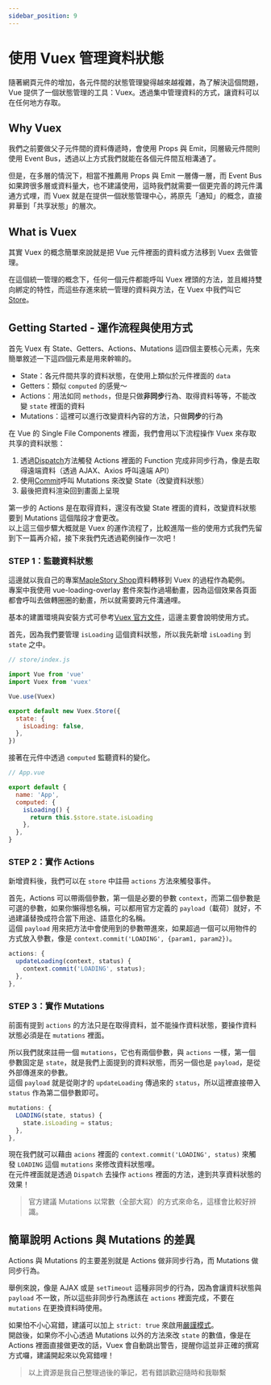 ```yaml
---
sidebar_position: 9
---
```


# 使用 Vuex 管理資料狀態

隨著網頁元件的增加，各元件間的狀態管理變得越來越複雜，為了解決這個問題，Vue 提供了一個狀態管理的工具：Vuex。透過集中管理資料的方式，讓資料可以在任何地方存取。

## Why Vuex

我們之前要做父子元件間的資料傳遞時，會使用 Props 與 Emit，同層級元件間則使用 Event Bus，透過以上方式我們就能在各個元件間互相溝通了。

但是，在多層的情況下，相當不推薦用 Props 與 Emit 一層傳一層，而 Event Bus 如果跨很多層或資料量大，也不建議使用，這時我們就需要一個更完善的跨元件溝通方式哩，而 Vuex 就是在提供一個狀態管理中心，將原先「通知」的概念，直接昇華到「共享狀態」的層次。

## What is Vuex

其實 Vuex 的概念簡單來說就是把 Vue 元件裡面的資料或方法移到 Vuex 去做管理。

在這個統一管理的概念下，任何一個元件都能呼叫 Vuex 裡頭的方法，並且維持雙向綁定的特性，而這些存進來統一管理的資料與方法，在 Vuex 中我們叫它[Store](https://vuex.vuejs.org/zh/api/#vuex-store)。

## Getting Started - 運作流程與使用方式

首先 Vuex 有 State、Getters、Actions、Mutations 這四個主要核心元素，先來簡單敘述一下這四個元素是用來幹嘛的。

- State：各元件間共享的資料狀態，在使用上類似於元件裡面的 `data`
- Getters：類似 `computed` 的感覺～
- Actions：用法如同 `methods`，但是只做**非同步**行為、取得資料等等，不能改變 `state` 裡面的資料
- Mutations：這裡可以進行改變資料內容的方法，只做**同步**的行為

在 Vue 的 Single File Components 裡面，我們會用以下流程操作 Vuex 來存取共享的資料狀態：

1. 透過[Dispatch](https://vuex.vuejs.org/zh/api/#dispatch)方法觸發 Actions 裡面的 Function 完成非同步行為，像是去取得遠端資料（透過 AJAX、Axios 呼叫遠端 API）
2. 使用[Commit](https://vuex.vuejs.org/zh/api/#commit)呼叫 Mutations 來改變 State（改變資料狀態）
3. 最後把資料渲染回到畫面上呈現

第一步的 Actions 是在取得資料，還沒有改變 State 裡面的資料，改變資料狀態要到 Mutations 這個階段才會更改。  
以上這三個步驟大概就是 Vuex 的運作流程了，比較進階一些的使用方式我們先留到下一篇再介紹，接下來我們先透過範例操作一次吧！

### STEP 1：監聽資料狀態

這邊就以我自己的專案[MapleStory Shop](https://sealman234.github.io/MapleStoryShopV4/#/index)資料轉移到 Vuex 的過程作為範例。  
專案中我使用 vue-loading-overlay 套件來製作過場動畫，因為這個效果各頁面都會呼叫去做轉圈圈的動畫，所以就需要跨元件溝通哩。

基本的建置環境與安裝方式可參考[Vuex 官方文件](https://vuex.vuejs.org/zh/installation.html)，這邊主要會說明使用方式。

首先，因為我們要管理 `isLoading` 這個資料狀態，所以我先新增 `isLoading` 到 `state` 之中。

```javascript
// store/index.js

import Vue from 'vue'
import Vuex from 'vuex'

Vue.use(Vuex)

export default new Vuex.Store({
  state: {
    isLoading: false,
  },
})
```

接著在元件中透過 `computed` 監聽資料的變化。

```javascript
// App.vue

export default {
  name: 'App',
  computed: {
    isLoading() {
      return this.$store.state.isLoading
    },
  },
}
```

### STEP 2：實作 Actions

新增資料後，我們可以在 `store` 中註冊 `actions` 方法來觸發事件。

首先，Actions 可以帶兩個參數，第一個是必要的參數 `context`，而第二個參數是可選的參數，如果你懶得想名稱，可以都用官方定義的 `payload`（載荷）就好，不過建議替換成符合當下用途、語意化的名稱。  
這個 `payload` 用來把方法中會使用到的參數帶進來，如果超過一個可以用物件的方式放入參數，像是 `context.commit('LOADING', {param1, param2})`。

```javascript
actions: {
  updateLoading(context, status) {
    context.commit('LOADING', status);
  },
},
```

### STEP 3：實作 Mutations

前面有提到 `actions` 的方法只是在取得資料，並不能操作資料狀態，要操作資料狀態必須是在 `mutations` 裡面。

所以我們就來註冊一個 `mutations`，它也有兩個參數，與 `actions` 一樣，第一個參數固定是 `state`，就是我們上面提到的資料狀態，而另一個也是 `payload`，是從外部傳進來的參數。  
這個 `payload` 就是從剛才的 `updateLoading` 傳過來的 `status`，所以這裡直接帶入 `status` 作為第二個參數即可。

```javascript
mutations: {
  LOADING(state, status) {
    state.isLoading = status;
  },
},
```

現在我們就可以藉由 `acions` 裡面的 `context.commit('LOADING', status)` 來觸發 `LOADING` 這個 `mutations` 來修改資料狀態哩。  
在元件裡面就是透過 `Dispatch` 去操作 `actions` 裡面的方法，達到共享資料狀態的效果！

> 官方建議 Mutations 以常數（全部大寫）的方式來命名，這樣會比較好辨識。

## 簡單說明 Actions 與 Mutations 的差異

Actions 與 Mutations 的主要差別就是 Actions 做非同步行為，而 Mutations 做同步行為。

舉例來說，像是 AJAX 或是 `setTimeout` 這種非同步的行為，因為會讓資料狀態與 `payload` 不一致，所以這些非同步行為應該在 `actions` 裡面完成，不要在 `mutations` 在更換資料時使用。

如果怕不小心寫錯，建議可以加上 `strict: true` 來啟用[嚴謹模式](https://vuex.vuejs.org/zh/api/#strict)。  
開啟後，如果你不小心透過 Mutations 以外的方法來改 `state` 的數值，像是在 Actions 裡面直接做更改的話，Vuex 會自動跳出警告，提醒你這並非正確的撰寫方式囉，建議開起來以免寫錯哩！

> 以上資源是我自己整理過後的筆記，若有錯誤歡迎隨時和我聯繫
